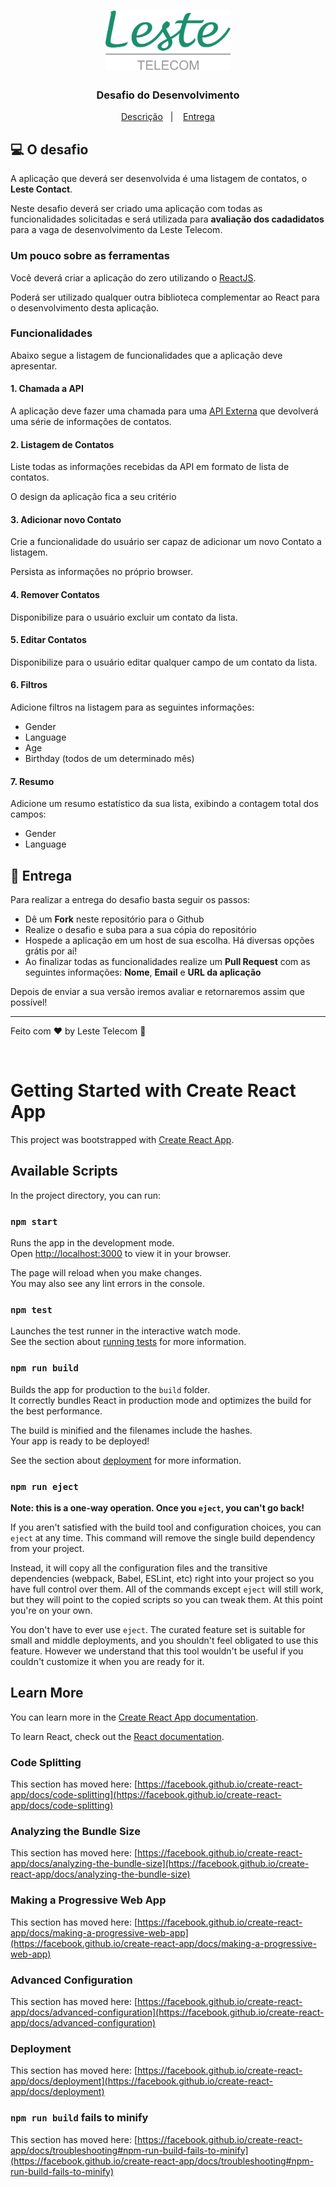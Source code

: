 <h1 align="center">
  <img alt="Leste Telecom" title="Leste Telecom" src="./logo.png" width="200px" />
</h1>

<h3 align="center">
  Desafio do Desenvolvimento
</h3>

<p align="center">
  <a href="#computer-o-desafio">Descrição</a>&nbsp;&nbsp;&nbsp;|&nbsp;&nbsp;&nbsp;
  <a href="#-entrega">Entrega</a>
</p>

## :computer: O desafio

A aplicação que deverá ser desenvolvida é uma listagem de contatos, o **Leste Contact**.

Neste desafio deverá ser criado uma aplicação com todas as funcionalidades solicitadas e será utilizada para **avaliação dos cadadidatos** para a vaga de desenvolvimento da Leste Telecom.

### Um pouco sobre as ferramentas

Você deverá criar a aplicação do zero utilizando o [ReactJS](https://expressjs.com/).

Poderá ser utilizado qualquer outra biblioteca complementar ao React para o desenvolvimento desta aplicação.

### Funcionalidades

Abaixo segue a listagem de funcionalidades que a aplicação deve apresentar.

#### 1. Chamada a API

A aplicação deve fazer uma chamada para uma [API Externa](https://my.api.mockaroo.com/lestetelecom/test.json?key=f55c4060) que devolverá uma série de informações de contatos. 

#### 2. Listagem de Contatos

Liste todas as informações recebidas da API em formato de lista de contatos. 

O design da aplicação fica a seu critério

#### 3. Adicionar novo Contato

Crie a funcionalidade do usuário ser capaz de adicionar um novo Contato a listagem.

Persista as informações no próprio browser.

#### 4. Remover Contatos

Disponibilize para o usuário excluir um contato da lista.

#### 5. Editar Contatos

Disponibilize para o usuário editar qualquer campo de um contato da lista.

#### 6. Filtros

Adicione filtros na listagem para as seguintes informações:

- Gender
- Language
- Age
- Birthday (todos de um determinado mês)

#### 7. Resumo

Adicione um resumo estatístico da sua lista, exibindo a contagem total dos campos:

- Gender
- Language



## 📅 Entrega

Para realizar a entrega do desafio basta seguir os passos:

- Dê um **Fork** neste repositório para o Github
- Realize o desafio e suba para a sua cópia do repositório
- Hospede a aplicação em um host de sua escolha. Há diversas opções grátis por aí!
- Ao finalizar todas as funcionalidades realize um **Pull Request** com as seguintes informações: **Nome**, **Email** e **URL da aplicação**

Depois de enviar a sua versão iremos avaliar e retornaremos assim que possível!

---

Feito com ♥ by Leste Telecom :wave: 

<br>

# Getting Started with Create React App

This project was bootstrapped with [Create React App](https://github.com/facebook/create-react-app).

## Available Scripts

In the project directory, you can run:

### `npm start`

Runs the app in the development mode.\
Open [http://localhost:3000](http://localhost:3000) to view it in your browser.

The page will reload when you make changes.\
You may also see any lint errors in the console.

### `npm test`

Launches the test runner in the interactive watch mode.\
See the section about [running tests](https://facebook.github.io/create-react-app/docs/running-tests) for more information.

### `npm run build`

Builds the app for production to the `build` folder.\
It correctly bundles React in production mode and optimizes the build for the best performance.

The build is minified and the filenames include the hashes.\
Your app is ready to be deployed!

See the section about [deployment](https://facebook.github.io/create-react-app/docs/deployment) for more information.

### `npm run eject`

**Note: this is a one-way operation. Once you `eject`, you can't go back!**

If you aren't satisfied with the build tool and configuration choices, you can `eject` at any time. This command will remove the single build dependency from your project.

Instead, it will copy all the configuration files and the transitive dependencies (webpack, Babel, ESLint, etc) right into your project so you have full control over them. All of the commands except `eject` will still work, but they will point to the copied scripts so you can tweak them. At this point you're on your own.

You don't have to ever use `eject`. The curated feature set is suitable for small and middle deployments, and you shouldn't feel obligated to use this feature. However we understand that this tool wouldn't be useful if you couldn't customize it when you are ready for it.

## Learn More

You can learn more in the [Create React App documentation](https://facebook.github.io/create-react-app/docs/getting-started).

To learn React, check out the [React documentation](https://reactjs.org/).

### Code Splitting

This section has moved here: [https://facebook.github.io/create-react-app/docs/code-splitting](https://facebook.github.io/create-react-app/docs/code-splitting)

### Analyzing the Bundle Size

This section has moved here: [https://facebook.github.io/create-react-app/docs/analyzing-the-bundle-size](https://facebook.github.io/create-react-app/docs/analyzing-the-bundle-size)

### Making a Progressive Web App

This section has moved here: [https://facebook.github.io/create-react-app/docs/making-a-progressive-web-app](https://facebook.github.io/create-react-app/docs/making-a-progressive-web-app)

### Advanced Configuration

This section has moved here: [https://facebook.github.io/create-react-app/docs/advanced-configuration](https://facebook.github.io/create-react-app/docs/advanced-configuration)

### Deployment

This section has moved here: [https://facebook.github.io/create-react-app/docs/deployment](https://facebook.github.io/create-react-app/docs/deployment)

### `npm run build` fails to minify

This section has moved here: [https://facebook.github.io/create-react-app/docs/troubleshooting#npm-run-build-fails-to-minify](https://facebook.github.io/create-react-app/docs/troubleshooting#npm-run-build-fails-to-minify)
